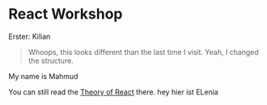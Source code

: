# React Workshop
Erster: Kilian
>Whoops, this looks different than the last time I visit. Yeah, I changed the
structure.

My name is Mahmud

You can still read the [Theory of React](./theory-of-react/README.md) there. 
hey hier ist ELenia
